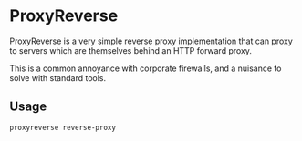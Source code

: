 # ProxyReverse

ProxyReverse is a very simple reverse proxy implementation that can proxy to servers
which are themselves behind an HTTP forward proxy.

This is a common annoyance with corporate firewalls, and a nuisance to solve with
standard tools.

## Usage

```shell
proxyreverse reverse-proxy
```